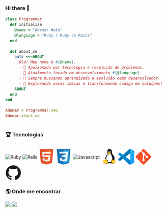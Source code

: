 ### Hi there 👋
```ruby 
class Programmer
  def initialize
    @name = "Ademar Neto"
    @language = "Ruby / Ruby on Rails"
  end

  def about_me
    puts <<~ABOUT
      Olá! Meu nome é #{@name}.
      - 🌟 Apaixonado por tecnologia e resolução de problemas.
      - 🔭 Atualmente focado em desenvolvimento #{@language}.
      - 🚀 Sempre buscando aprendizado e evolução como desenvolvedor.
      - 🌱 Explorando novas ideias e transformando código em soluções!
    ABOUT
  end
end

Ademar = Programmer.new
Ademar.about_me
	
```

<div style="display: inline_block">
  
### 🏆 Tecnologias
  
## 
          
  <img align="center" alt="Ruby" height="50" width="50" src="https://cdn.jsdelivr.net/gh/devicons/devicon@latest/icons/ruby/ruby-original.svg"/>          
  <img align="center" alt="Rails" height="50" width="50" src="https://cdn.jsdelivr.net/gh/devicons/devicon@latest/icons/rails/rails-original-wordmark.svg"/>          
  <img align="center" alt="HTML" height="50" width="50" src="https://raw.githubusercontent.com/devicons/devicon/master/icons/html5/html5-original.svg">
  <img align="center" alt="CSS" height="50" width="50" src="https://raw.githubusercontent.com/devicons/devicon/master/icons/css3/css3-original.svg"> 
  <img align="center" alt="Javascript" height="50" width="50" src="https://cdn.jsdelivr.net/gh/devicons/devicon/icons/javascript/javascript-original.svg" />
  <img align="center" alt="Javascript" height="50" width="50" src="https://github.com/devicons/devicon/blob/master/icons/linux/linux-original.svg" />
  <img align="center" alt="Javascript" height="50" width="50" src="https://github.com/devicons/devicon/blob/master/icons/vscode/vscode-original.svg" />
  <img align="center" alt="Javascript" height="50" width="50" src="https://github.com/devicons/devicon/blob/master/icons/git/git-original.svg" />
  <img align="center" alt="Javascript" height="50" width="50" src="https://github.com/devicons/devicon/blob/master/icons/github/github-original.svg" />
  





  
</div>  





 ### 🌎 Onde me encontrar
  

  

  <a href="https://discord.com/channels/@ademarnetodev" target="_blank"><img src="https://img.shields.io/badge/Discord-7289DA?style=for-the-badge&logo=discord&logoColor=white" target="_blank"></a> 
  <a href="https://www.linkedin.com/in/ademar-neto-dev/" target="_blank"><img src="https://img.shields.io/badge/-LinkedIn-%230077B5?style=for-the-badge&logo=linkedin&logoColor=white" target="_blank"></a> 








